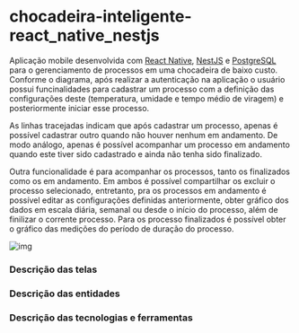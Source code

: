 # chocadeira-inteligente-react_native_nestjs


Aplicação mobile desenvolvida com [React Native](https://nestjs.com/), [NestJS](https://reactnative.dev/) e [PostgreSQL](https://www.postgresql.org/) para o gerenciamento de processos em uma chocadeira de baixo custo. Conforme o diagrama, após realizar a autenticação na aplicação o usuário possui funcinalidades para cadastrar um processo com a definição das configurações deste (temperatura, umidade e tempo médio de viragem) e posteriormente iniciar esse processo. 

As linhas tracejadas indicam que após cadastrar um processo, apenas é possível cadastrar outro quando não houver nenhum em andamento. De modo análogo, apenas é possível acompanhar um processo em andamento quando este tiver sido cadastrado e ainda não tenha sido finalizado.

Outra funcionalidade é para acompanhar os processos, tanto os finalizados como os em andamento. Em ambos é possível compartilhar os excluir o processo selecionado, entretanto, pra os processos em andamento é possível editar as configurações definidas anteriormente, obter gráfico dos dados em escala diária, semanal ou desde o início do processo, além de finilizar o corrente processo. Para os processo finalizados é possível obter o gráfico das medições do período de duração do processo. 

![img](https://github.com/guimaraaes/chocadeira-inteligente-react_native/blob/main/assets/chocadeira-inteligente_%20funcionalidades.png)

### Descrição das telas


### Descrição das entidades


### Descrição das tecnologias e ferramentas 

